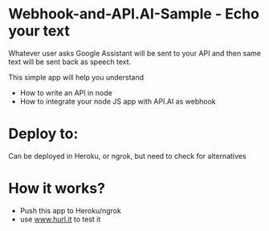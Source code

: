 # Webhook-and-API.AI-Sample - Echo your text

Whatever user asks Google Assistant will be sent to your API and then same text will be sent back as speech text.

This simple app will help you understand
- How to write an API in node
- How to integrate your node JS app with API.AI as webhook

# Deploy to:
 Can be deployed in Heroku, or ngrok, but need to check for alternatives

# How it works?
- Push this app to Heroku/ngrok
- use www.hurl.it to test it